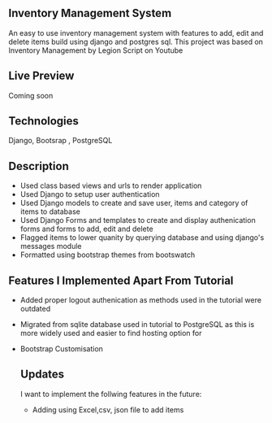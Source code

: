 ## Inventory Management System
An easy to use inventory management system with features to add, edit and delete items build using django and postgres sql. This project was based on Inventory Management by Legion Script on Youtube

## Live Preview
Coming soon

## Technologies
Django, Bootsrap , PostgreSQL

## Description
- Used class based views and urls to render application
- Used Django to setup user authentication
- Used Django models to create and save user, items and category of items to database
- Used Django Forms and templates to create and display authenication forms and forms to add, edit and delete
- Flagged items to lower quanity by querying database and using django's messages module
- Formatted using bootstrap themes from bootswatch

## Features I Implemented Apart From Tutorial
- Added proper logout authenication as methods used in the tutorial were outdated
- Migrated from sqlite database used in tutorial to PostgreSQL as this is more widely used and easier to find hosting option for
- Bootstrap Customisation

  ## Updates
  I want to implement the follwing features in the future:
  - Adding using Excel,csv, json file to add items
    
